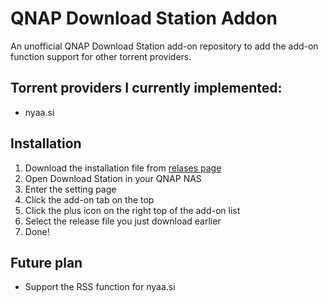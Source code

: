 # QNAP Download Station Addon
An unofficial QNAP Download Station add-on repository to add the add-on function support for other torrent providers.

## Torrent providers I currently implemented:
* nyaa.si

## Installation
1. Download the installation file from [relases page](https://github.com/ares30841167/qnap-download-station-addon/releases)
2. Open Download Station in your QNAP NAS
3. Enter the setting page
4. Click the add-on tab on the top
5. Click the plus icon on the right top of the add-on list
6. Select the release file you just download earlier
7. Done!

## Future plan
* Support the RSS function for nyaa.si